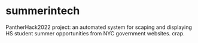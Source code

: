 # summerintech
PantherHack2022 project: an automated system for scaping and displaying HS student summer opportunities from NYC government websites. crap.
